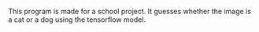 This program is made for a school project. It guesses whether the image is a cat or a dog using the tensorflow model.
